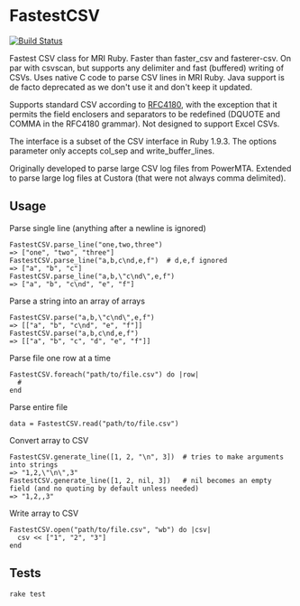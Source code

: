 # FastestCSV

[![Build Status](https://travis-ci.org/custora/fastest-csv.svg?branch=master)](https://travis-ci.org/custora/fastest-csv)

Fastest CSV class for MRI Ruby. Faster than faster_csv and fasterer-csv. On par with csvscan, but supports any delimiter and fast (buffered) writing of CSVs. Uses native C code to parse CSV lines in MRI Ruby. Java support is de facto deprecated as we don't use it and don't keep it updated.

Supports standard CSV according to [RFC4180](https://tools.ietf.org/html/rfc4180), with the exception that it permits the field enclosers and separators to be redefined (DQUOTE and COMMA in the RFC4180 grammar). Not designed to support Excel CSVs.

The interface is a subset of the CSV interface in Ruby 1.9.3. The options parameter only accepts col_sep and write_buffer_lines.

Originally developed to parse large CSV log files from PowerMTA.  Extended to parse large log files at Custora (that were not always comma delimited).

## Usage

Parse single line (anything after a newline is ignored)

    FastestCSV.parse_line("one,two,three")
    => ["one", "two", "three"]
    FastestCSV.parse_line("a,b,c\nd,e,f")  # d,e,f ignored
    => ["a", "b", "c"]
    FastestCSV.parse_line("a,b,\"c\nd\",e,f")
    => ["a", "b", "c\nd", "e", "f"]

Parse a string into an array of arrays

    FastestCSV.parse("a,b,\"c\nd\",e,f")
    => [["a", "b", "c\nd", "e", "f"]]
    FastestCSV.parse("a,b,c\nd,e,f")
    => [["a", "b", "c", "d", "e", "f"]]

Parse file one row at a time

    FastestCSV.foreach("path/to/file.csv") do |row|
      #
    end

Parse entire file

    data = FastestCSV.read("path/to/file.csv")

Convert array to CSV

    FastestCSV.generate_line([1, 2, "\n", 3])  # tries to make arguments into strings
    => "1,2,\"\n\",3"
    FastestCSV.generate_line([1, 2, nil, 3])   # nil becomes an empty field (and no quoting by default unless needed)
    => "1,2,,3"

Write array to CSV

    FastestCSV.open("path/to/file.csv", "wb") do |csv|
      csv << ["1", "2", "3"]
    end

## Tests

`rake test`
